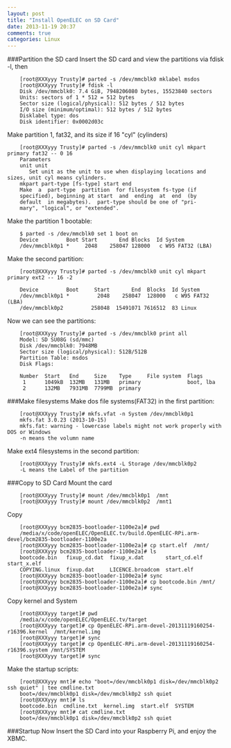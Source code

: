 ```yaml
---
layout: post
title: "Install OpenELEC on SD Card"
date: 2013-11-19 20:37
comments: true
categories: Linux
---
```

###Partition the SD card
Insert the SD card and view the partitions via fdisk -l, then

```
	[root@XXXyyy Trusty]# parted -s /dev/mmcblk0 mklabel msdos
	[root@XXXyyy Trusty]# fdisk -l
	Disk /dev/mmcblk0: 7.4 GiB, 7948206080 bytes, 15523840 sectors
	Units: sectors of 1 * 512 = 512 bytes
	Sector size (logical/physical): 512 bytes / 512 bytes
	I/O size (minimum/optimal): 512 bytes / 512 bytes
	Disklabel type: dos
	Disk identifier: 0x0002d03c

```
Make partition 1, fat32, and its size if 16 "cyl" (cylinders)

```
	[root@XXXyyy Trusty]# parted -s /dev/mmcblk0 unit cyl mkpart primary fat32 -- 0 16
	Parameters
	unit unit
	   Set unit as the unit to use when displaying locations and  sizes, unit cyl means cylinders. 
	mkpart part-type [fs-type] start end
	Make  a  part-type  partition  for filesystem fs-type (if
	specified), beginning at start  and  ending  at  end  (by
	default  in megabytes).  part-type should be one of "pri‐
	mary", "logical", or "extended".

```
Make the partition 1 bootable:

```
	$ parted -s /dev/mmcblk0 set 1 boot on
	Device         Boot Start       End Blocks  Id System
	/dev/mmcblk0p1 *     2048    258047 128000   c W95 FAT32 (LBA)

```
Make the second partition:

```
	[root@XXXyyy Trusty]# parted -s /dev/mmcblk0 unit cyl mkpart primary ext2 -- 16 -2
	
	Device         Boot     Start       End  Blocks  Id System
	/dev/mmcblk0p1 *         2048    258047  128000   c W95 FAT32 (LBA)
	/dev/mmcblk0p2         258048  15491071 7616512  83 Linux

```
Now we can see the partitions:

```
	[root@XXXyyy Trusty]# parted -s /dev/mmcblk0 print all
	Model: SD SU08G (sd/mmc)
	Disk /dev/mmcblk0: 7948MB
	Sector size (logical/physical): 512B/512B
	Partition Table: msdos
	Disk Flags: 
	
	Number  Start   End     Size    Type     File system  Flags
	 1      1049kB  132MB   131MB   primary               boot, lba
	 2      132MB   7931MB  7799MB  primary

```
###Make filesystems
Make dos file systems(FAT32) in the first partition:

```
	[root@XXXyyy Trusty]# mkfs.vfat -n System /dev/mmcblk0p1 
	mkfs.fat 3.0.23 (2013-10-15)
	mkfs.fat: warning - lowercase labels might not work properly with DOS or Windows
	-n means the volumn name

```
Make ext4 filesystems in the second partition:

```
	[root@XXXyyy Trusty]# mkfs.ext4 -L Storage /dev/mmcblk0p2
	-L means the Label of the partition

```
###Copy to SD Card
Mount the card

```
	[root@XXXyyy Trusty]# mount /dev/mmcblk0p1  /mnt
	[root@XXXyyy Trusty]# mount /dev/mmcblk0p2  /mnt1

```
Copy 

```
	[root@XXXyyy bcm2835-bootloader-1100e2a]# pwd
	/media/x/code/openELEC/OpenELEC.tv/build.OpenELEC-RPi.arm-devel/bcm2835-bootloader-1100e2a
	[root@XXXyyy bcm2835-bootloader-1100e2a]# cp start.elf  /mnt/
	[root@XXXyyy bcm2835-bootloader-1100e2a]# ls
	bootcode.bin   fixup_cd.dat  fixup_x.dat       start_cd.elf  start_x.elf
	COPYING.linux  fixup.dat     LICENCE.broadcom  start.elf
	[root@XXXyyy bcm2835-bootloader-1100e2a]# sync
	[root@XXXyyy bcm2835-bootloader-1100e2a]# cp bootcode.bin /mnt/
	[root@XXXyyy bcm2835-bootloader-1100e2a]# sync

```
Copy kernel and System

```
	[root@XXXyyy target]# pwd
	/media/x/code/openELEC/OpenELEC.tv/target
	[root@XXXyyy target]# cp OpenELEC-RPi.arm-devel-20131119160254-r16396.kernel  /mnt/kernel.img
	[root@XXXyyy target]# sync
	[root@XXXyyy target]# cp OpenELEC-RPi.arm-devel-20131119160254-r16396.system /mnt/SYSTEM
	[root@XXXyyy target]# sync

```
Make the startup scripts:

```
	[root@XXXyyy mnt]# echo "boot=/dev/mmcblk0p1 disk=/dev/mmcblk0p2 ssh quiet" | tee cmdline.txt
	boot=/dev/mmcblk0p1 disk=/dev/mmcblk0p2 ssh quiet
	[root@XXXyyy mnt]# ls
	bootcode.bin  cmdline.txt  kernel.img  start.elf  SYSTEM
	[root@XXXyyy mnt]# cat cmdline.txt 
	boot=/dev/mmcblk0p1 disk=/dev/mmcblk0p2 ssh quiet

```
###Startup
Now Insert the SD Card into your Raspberry Pi, and enjoy the XBMC. 

